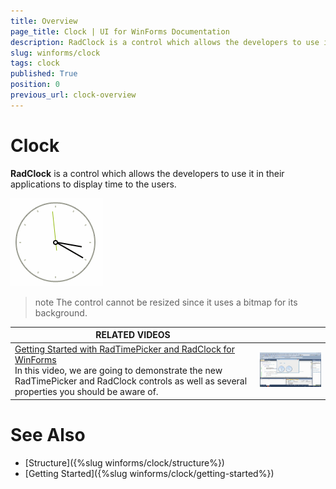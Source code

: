 ```yaml
---
title: Overview
page_title: Clock | UI for WinForms Documentation
description: RadClock is a control which allows the developers to use it in their applications to display time to the users.
slug: winforms/clock
tags: clock
published: True
position: 0
previous_url: clock-overview
---
```


# Clock

__RadClock__ is a control which allows the developers to use it in their applications to display time to the users. 

![clock-overview 001](images/clock-overview001.gif)

>note The control cannot be resized since it uses a bitmap for its background.
>


| RELATED VIDEOS |  |
| ------ | ------ |
|[Getting Started with RadTimePicker and RadClock for WinForms](http://tv.telerik.com/watch/winforms/getting-started-with-radtimepicker-for-winforms)<br>In this video, we are going to demonstrate the new RadTimePicker and RadClock controls as well as several properties you should be aware of.|![clock-getting-started 002](images/clock-getting-started002.png)|

# See Also

* [Structure]({%slug winforms/clock/structure%})
* [Getting Started]({%slug winforms/clock/getting-started%})
